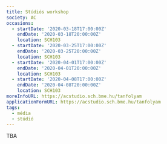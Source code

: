 ```yaml
---
title: Stúdiós workshop
society: AC
occasions:
  - startDate: '2020-03-18T17:00:00Z'
    endDate: '2020-03-18T20:00:00Z'
    location: SCH103
  - startDate: '2020-03-25T17:00:00Z'
    endDate: '2020-03-25T20:00:00Z'
    location: SCH103
  - startDate: '2020-04-01T17:00:00Z'
    endDate: '2020-04-01T20:00:00Z'
    location: SCH103
  - startDate: '2020-04-08T17:00:00Z'
    endDate: '2020-04-08T20:00:00Z'
    location: SCH103
moreInfoURL: https://acstudio.sch.bme.hu/tanfolyam
applicationFormURL: https://acstudio.sch.bme.hu/tanfolyam
tags:
  - média
  - stúdió
---
```


TBA
